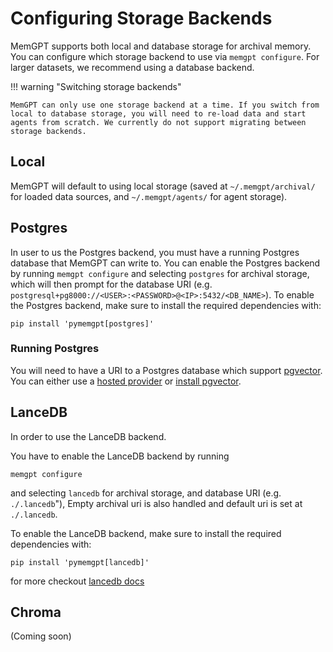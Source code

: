 # Configuring Storage Backends
MemGPT supports both local and database storage for archival memory. You can configure which storage backend to use via `memgpt configure`. For larger datasets, we recommend using a database backend.

!!! warning "Switching storage backends"

    MemGPT can only use one storage backend at a time. If you switch from local to database storage, you will need to re-load data and start agents from scratch. We currently do not support migrating between storage backends.

## Local
MemGPT will default to using local storage (saved at `~/.memgpt/archival/` for loaded data sources, and `~/.memgpt/agents/` for agent storage).

## Postgres
In user to us the Postgres backend, you must have a running Postgres database that MemGPT can write to. You can enable the Postgres backend by running `memgpt configure` and selecting `postgres` for archival storage, which will then prompt for the database URI (e.g. `postgresql+pg8000://<USER>:<PASSWORD>@<IP>:5432/<DB_NAME>`). To enable the Postgres backend, make sure to install the required dependencies with:
```
pip install 'pymemgpt[postgres]'
```

### Running Postgres
You will need to have a URI to a Postgres database which support [pgvector](https://github.com/pgvector/pgvector). You can either use a [hosted provider](https://github.com/pgvector/pgvector/issues/54) or [install pgvector](https://github.com/pgvector/pgvector#installation).


## LanceDB
In order to use the LanceDB backend.

 You have to enable the LanceDB backend by running 
 
 ```
 memgpt configure
 ```
  and selecting `lancedb` for archival storage, and database URI (e.g. `./.lancedb`"), Empty archival uri is also handled and default uri is set at `./.lancedb`. 

To enable the LanceDB backend, make sure to install the required dependencies with:
```
pip install 'pymemgpt[lancedb]'
```
for more checkout [lancedb docs](https://lancedb.github.io/lancedb/)


## Chroma
(Coming soon)
